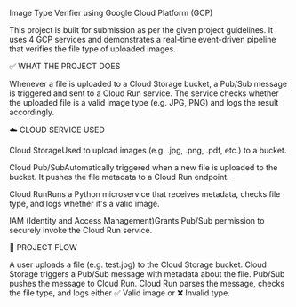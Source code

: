 Image Type Verifier using Google Cloud Platform (GCP)

This project is built for submission as per the given project guidelines. It uses 4 GCP services and demonstrates a real-time event-driven pipeline that verifies the file type of uploaded images.

✅ WHAT THE PROJECT DOES

Whenever a file is uploaded to a Cloud Storage bucket, a Pub/Sub message is triggered and sent to a Cloud Run service. The service checks whether the uploaded file is a valid image type (e.g. JPG, PNG) and logs the result accordingly.

☁️ CLOUD SERVICE USED

Cloud StorageUsed to upload images (e.g. .jpg, .png, .pdf, etc.) to a bucket.

Cloud Pub/SubAutomatically triggered when a new file is uploaded to the bucket. It pushes the file metadata to a Cloud Run endpoint.

Cloud RunRuns a Python microservice that receives metadata, checks file type, and logs whether it's a valid image.

IAM (Identity and Access Management)Grants Pub/Sub permission to securely invoke the Cloud Run service.

🔁 PROJECT FLOW

A user uploads a file (e.g. test.jpg) to the Cloud Storage bucket.
Cloud Storage triggers a Pub/Sub message with metadata about the file.
Pub/Sub pushes the message to Cloud Run.
Cloud Run parses the message, checks the file type, and logs either ✅ Valid image or ❌ Invalid type.



